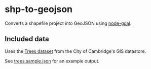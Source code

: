 # shp-to-geojson

Converts a shapefile project into GeoJSON using [node-gdal](https://github.com/naturalatlas/node-gdal).

## Included data

Uses the [Trees dataset](http://www.cambridgema.gov/GIS/gisdatadictionary/Environmental/ENVIRONMENTAL_StreetTrees) from the City of Cambridge's GIS datastore.

See [trees.sample.json](trees.sample.json) for an example output.

